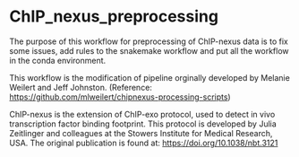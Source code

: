# ChIP_nexus_preprocessing

The purpose of this workflow for preprocessing of ChIP-nexus data is to fix some issues, add rules to the snakemake workflow and put all the workflow in the conda environment. 

This workflow is the modification of pipeline orginally developed by Melanie Weilert and Jeff Johnston. (Reference: https://github.com/mlweilert/chipnexus-processing-scripts)

ChIP-nexus is the extension of ChIP-exo protocol, used to detect in vivo transcription factor binding footprint. This protocol is developed by Julia Zeitlinger and colleagues at the
Stowers Institute for Medical Research, USA. The original publication is found at: https://doi.org/10.1038/nbt.3121
